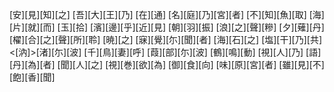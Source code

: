[安][見][知][之] [吾][大][王][乃] [在][通] [名][庭][乃][宮][者] [不][知][魚][取] [海][片][就][而] [玉][拾] [濱][邊][乎][近][見] [朝][羽][振] [浪][之][聲][糝] [夕][薙][丹] [櫂][合][之][聲][所][聆] [暁][之] [寐][覺][尓][聞][者] [海][石][之] [塩][干][乃][共] <[汭]>[渚][尓][波] [千][鳥][妻][呼] [葭][部][尓][波] [鶴][鳴][動] [視][人][乃] [語][丹][為][者] [聞][人][之] [視][巻][欲][為] [御][食][向] [味][原][宮][者] [雖][見][不][飽][香][聞]
